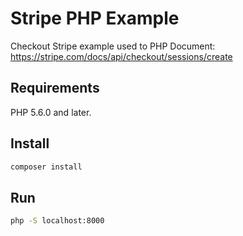 # Stripe PHP Example
Checkout Stripe example used to PHP 
Document: https://stripe.com/docs/api/checkout/sessions/create
## Requirements
PHP 5.6.0 and later.
## Install
```bash
composer install
```
## Run
```bash
php -S localhost:8000
```
